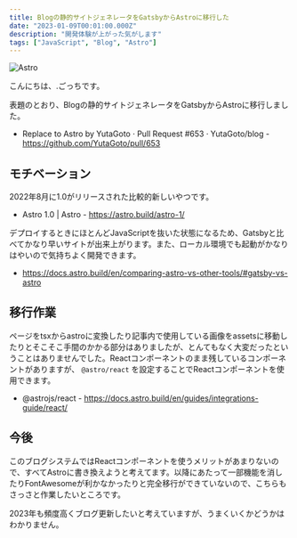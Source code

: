 ```yaml
---
title: Blogの静的サイトジェネレータをGatsbyからAstroに移行した
date: "2023-01-09T00:01:00.000Z"
description: "開発体験が上がった気がします"
tags: ["JavaScript", "Blog", "Astro"]
---
```


![Astro](/assets/images/posts/20230109-replace-to-astro/astro.png)

こんにちは、.ごっちです。

表題のとおり、Blogの静的サイトジェネレータをGatsbyからAstroに移行しました。

- Replace to Astro by YutaGoto · Pull Request #653 · YutaGoto/blog - https://github.com/YutaGoto/pull/653

## モチベーション

2022年8月に1.0がリリースされた比較的新しいやつです。

- Astro 1.0 | Astro - https://astro.build/astro-1/

デプロイするときにほとんどJavaScriptを抜いた状態になるため、Gatsbyと比べてかなり早いサイトが出来上がります。また、ローカル環境でも起動がかなりはやいので気持ちよく開発できます。

- https://docs.astro.build/en/comparing-astro-vs-other-tools/#gatsby-vs-astro

## 移行作業

ページをtsxからastroに変換したり記事内で使用している画像をassetsに移動したりとそこそこ手間のかかる部分はありましたが、とんてもなく大変だったということはありませんでした。Reactコンポーネントのまま残しているコンポーネントがありますが、 `@astro/react` を設定することでReactコンポーネントを使用できます。

- @astrojs/react - https://docs.astro.build/en/guides/integrations-guide/react/

## 今後

このブログシステムではReactコンポーネントを使うメリットがあまりないので、すべてAstroに書き換えようと考えてます。以降にあたって一部機能を消したりFontAwesomeが利かなかったりと完全移行ができていないので、こちらもさっさと作業したいところです。

2023年も頻度高くブログ更新したいと考えていますが、うまくいくかどうかはわかりません。
